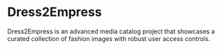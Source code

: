 # Dress2Empress
Dress2Empress is an advanced media catalog project that showcases a curated collection of fashion images with robust user access controls.
